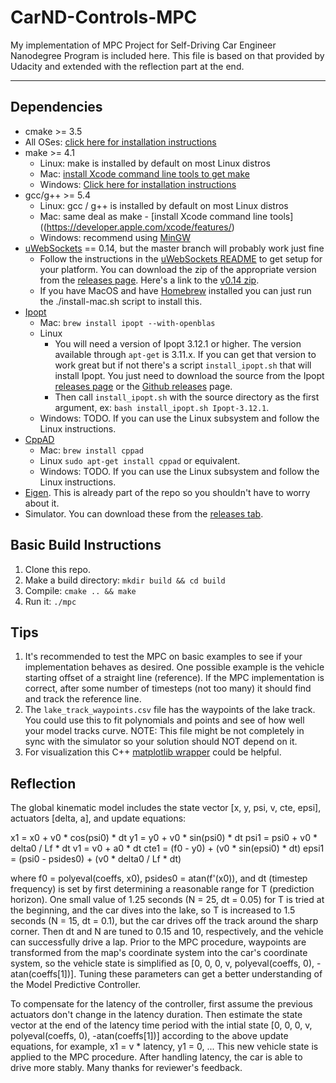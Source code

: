 # CarND-Controls-MPC
My implementation of MPC Project for Self-Driving Car Engineer Nanodegree Program is included here.  This file is based on that provided by Udacity and extended with the reflection part at the end.

---

## Dependencies

* cmake >= 3.5
 * All OSes: [click here for installation instructions](https://cmake.org/install/)
* make >= 4.1
  * Linux: make is installed by default on most Linux distros
  * Mac: [install Xcode command line tools to get make](https://developer.apple.com/xcode/features/)
  * Windows: [Click here for installation instructions](http://gnuwin32.sourceforge.net/packages/make.htm)
* gcc/g++ >= 5.4
  * Linux: gcc / g++ is installed by default on most Linux distros
  * Mac: same deal as make - [install Xcode command line tools]((https://developer.apple.com/xcode/features/)
  * Windows: recommend using [MinGW](http://www.mingw.org/)
* [uWebSockets](https://github.com/uWebSockets/uWebSockets) == 0.14, but the master branch will probably work just fine
  * Follow the instructions in the [uWebSockets README](https://github.com/uWebSockets/uWebSockets/blob/master/README.md) to get setup for your platform. You can download the zip of the appropriate version from the [releases page](https://github.com/uWebSockets/uWebSockets/releases). Here's a link to the [v0.14 zip](https://github.com/uWebSockets/uWebSockets/archive/v0.14.0.zip).
  * If you have MacOS and have [Homebrew](https://brew.sh/) installed you can just run the ./install-mac.sh script to install this.
* [Ipopt](https://projects.coin-or.org/Ipopt)
  * Mac: `brew install ipopt --with-openblas`
  * Linux
    * You will need a version of Ipopt 3.12.1 or higher. The version available through `apt-get` is 3.11.x. If you can get that version to work great but if not there's a script `install_ipopt.sh` that will install Ipopt. You just need to download the source from the Ipopt [releases page](https://www.coin-or.org/download/source/Ipopt/) or the [Github releases](https://github.com/coin-or/Ipopt/releases) page.
    * Then call `install_ipopt.sh` with the source directory as the first argument, ex: `bash install_ipopt.sh Ipopt-3.12.1`. 
  * Windows: TODO. If you can use the Linux subsystem and follow the Linux instructions.
* [CppAD](https://www.coin-or.org/CppAD/)
  * Mac: `brew install cppad`
  * Linux `sudo apt-get install cppad` or equivalent.
  * Windows: TODO. If you can use the Linux subsystem and follow the Linux instructions.
* [Eigen](http://eigen.tuxfamily.org/index.php?title=Main_Page). This is already part of the repo so you shouldn't have to worry about it.
* Simulator. You can download these from the [releases tab](https://github.com/udacity/CarND-MPC-Project/releases).



## Basic Build Instructions


1. Clone this repo.
2. Make a build directory: `mkdir build && cd build`
3. Compile: `cmake .. && make`
4. Run it: `./mpc`

## Tips

1. It's recommended to test the MPC on basic examples to see if your implementation behaves as desired. One possible example
is the vehicle starting offset of a straight line (reference). If the MPC implementation is correct, after some number of timesteps
(not too many) it should find and track the reference line.
2. The `lake_track_waypoints.csv` file has the waypoints of the lake track. You could use this to fit polynomials and points and see of how well your model tracks curve. NOTE: This file might be not completely in sync with the simulator so your solution should NOT depend on it.
3. For visualization this C++ [matplotlib wrapper](https://github.com/lava/matplotlib-cpp) could be helpful.

## Reflection

The global kinematic model includes the state vector [x, y, psi, v, cte, epsi], actuators [delta, a], and update equations:

x1 = x0 + v0 * cos(psi0) * dt
y1 = y0 + v0 * sin(psi0) * dt
psi1 = psi0 + v0 * delta0 / Lf * dt
v1 = v0 + a0 * dt
cte1 = (f0 - y0) + (v0 * sin(epsi0) * dt)
epsi1 = (psi0 - psides0) + (v0 * delta0 / Lf * dt)

where f0 = polyeval(coeffs, x0), psides0 = atan(f'(x0)), and dt (timestep frequency) is set by first determining a reasonable range for T (prediction horizon).  One small value of 1.25 seconds (N = 25, dt = 0.05) for T is tried at the beginning, and the car dives into the lake, so T is increased to 1.5 seconds (N = 15, dt = 0.1), but the car drives off the track around the sharp corner.  Then dt and N are tuned to 0.15 and 10, respectively, and the vehicle can successfully drive a lap.  Prior to the MPC procedure, waypoints are transformed from the map's coordinate system into the car's coordinate system, so the vehicle state is simplified as [0, 0, 0, v, polyeval(coeffs, 0), -atan(coeffs[1])].  Tuning these parameters can get a better understanding of the Model Predictive Controller.

To compensate for the latency of the controller, first assume the previous actuators don't change in the latency duration.  Then estimate the state vector at the end of the latency time period with the intial state [0, 0, 0, v, polyeval(coeffs, 0), -atan(coeffs[1])] according to the above update equations, for example, x1 = v * latency, y1 = 0, ...  This new vehicle state is applied to the MPC procedure.  After handling latency, the car is able to drive more stably.  Many thanks for reviewer's feedback.
